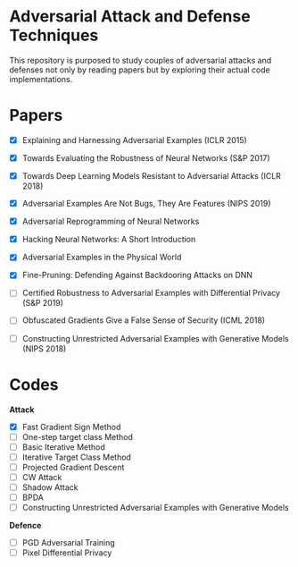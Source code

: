 # Adversarial Attack and Defense Techniques
This repository is purposed to study couples of adversarial attacks and defenses not only by reading papers but by exploring their actual code implementations.

# Papers

- [x] Explaining and Harnessing Adversarial Examples (ICLR 2015)
- [x] Towards Evaluating the Robustness of Neural Networks (S&P 2017)
- [x] Towards Deep Learning Models Resistant to Adversarial Attacks (ICLR 2018)
- [x] Adversarial Examples Are Not Bugs, They Are Features (NIPS 2019)
- [x] Adversarial Reprogramming of Neural Networks
- [x] Hacking Neural Networks: A Short Introduction
- [x] Adversarial Examples in the Physical World
- [x] Fine-Pruning: Defending Against Backdooring Attacks on DNN
- [ ] Certified Robustness to Adversarial Examples with Differential Privacy (S&P 2019)
- [ ] Obfuscated Gradients Give a False Sense of Security (ICML 2018)
- [ ] Constructing Unrestricted Adversarial Examples with Generative Models (NIPS 2018)


# Codes

**Attack**
- [x] Fast Gradient Sign Method
- [ ] One-step target class Method
- [ ] Basic Iterative Method
- [ ] Iterative Target Class Method
- [ ] Projected Gradient Descent
- [ ] CW Attack
- [ ] Shadow Attack
- [ ] BPDA
- [ ] Constructing Unrestricted Adversarial Examples with Generative Models

**Defence**
- [ ] PGD Adversarial Training
- [ ] Pixel Differential Privacy